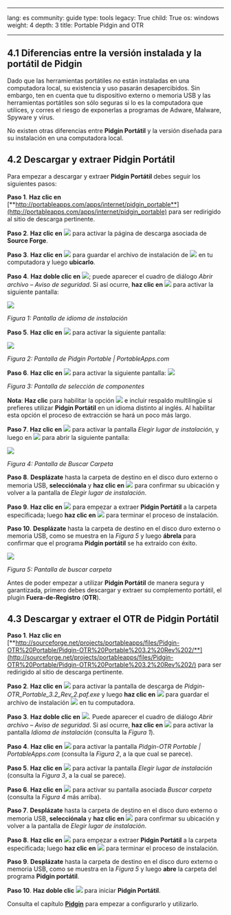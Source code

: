 

---

lang: es
community: guide
type: tools
legacy: True
child: True
os: windows
weight: 4
depth: 3
title: Portable Pidgin and OTR

---

## 4.1 Diferencias entre la versión instalada y la portátil de Pidgin ##

Dado que las herramientas portátiles *no* están instaladas en una computadora local, su existencia y uso pasarán desapercibidos. Sin embargo, ten en cuenta que tu dispositivo externo o memoria USB y las herramientas portátiles son sólo seguras si lo es la computadora que utilices, y corres el riesgo de exponerlas a programas de Adware, Malware, Spyware y virus. 

No existen otras diferencias entre **Pidgin Portátil** y la versión diseñada para su instalación en una computadora local.

## 4.2 Descargar y extraer Pidgin Portátil ##

Para empezar a descargar y extraer **Pidgin Portátil** debes seguir los siguientes pasos:

**Paso 1**. **Haz clic en** [**http://portableapps.com/apps/internet/pidgin_portable**](http://portableapps.com/apps/internet/pidgin_portable) para ser redirigido al sitio de descarga pertinente.

**Paso 2**. **Haz clic en** ![](/sbox/screen/pidginportable-es-1/01.png) para activar la página de descarga asociada de **Source Forge**.

**Paso 3**. **Haz clic en** ![](/sbox/screen/pidginportable-es-1/02.png) para guardar el archivo de instalación de ![](/sbox/screen/pidginportable-es-1/03.png) en tu computadora y luego **ubicarlo**.

**Paso 4**. **Haz doble clic en** ![](/sbox/screen/pidginportable-es-1/03.png); puede aparecer el cuadro de diálogo *Abrir archivo – Aviso de seguridad*. Si así ocurre, **haz clic en** ![](/sbox/screen/pidginportable-es-1/04.png) para activar la siguiente pantalla:

![](/sbox/screen/pidginportable-es-1/05.png)

*Figura 1: Pantalla de idioma de instalación*

**Paso 5**. **Haz clic en** ![](/sbox/screen/pidginportable-es-1/06.png) para activar la siguiente pantalla:

![](/sbox/screen/pidginportable-es-1/07.png)

*Figura 2: Pantalla de Pidgin Portable | PortableApps.com*

**Paso 6**. **Haz clic en** ![](/sbox/screen/pidginportable-es-1/08.png) para activar la siguiente pantalla:
![](/sbox/screen/pidginportable-es-1/09.png)

*Figura 3: Pantalla de selección de componentes*

**Nota**: **Haz clic** para habilitar la opción ![](/sbox/screen/pidginportable-es-1/10.png) e incluir respaldo multilingüe si prefieres utilizar **Pidgin Portátil** en un idioma distinto al inglés. Al habilitar esta opción el proceso de extracción se hará un poco más largo. 

**Paso 7**. **Haz clic en** ![](/sbox/screen/pidginportable-es-1/08.png) para activar la pantalla  *Elegir lugar de instalación*, y luego en ![](/sbox/screen/pidginportable-es-1/11.png) para abrir la siguiente pantalla:

![](/sbox/screen/pidginportable-es-1/12.png)

*Figura 4: Pantalla de Buscar Carpeta*

**Paso 8**. **Desplázate** hasta la carpeta de destino en el disco duro externo o memoria USB, **selecciónala** y **haz clic en** ![](/sbox/screen/pidginportable-es-1/13.png) para confirmar su ubicación y volver a la pantalla de *Elegir lugar de instalación*. 

**Paso 9**. **Haz clic en** ![](/sbox/screen/pidginportable-es-1/14.png) para empezar a extraer  **Pidgin Portátil** a la carpeta especificada; luego **haz clic en** ![](/sbox/screen/pidginportable-es-1/15.png) para terminar el proceso de instalación.

**Paso 10**. **Desplázate** hasta la carpeta de destino en el disco duro externo o memoria USB, como se muestra en la *Figura 5* y luego **ábrela** para confirmar que el programa **Pidgin portátil** se ha extraído con éxito.

![](/sbox/screen/pidginportable-es-1/16.png)

*Figura 5: Pantalla de buscar carpeta*

Antes de poder empezar a utilizar **Pidgin Portátil** de manera segura y garantizada, primero debes descargar y extraer su complemento portátil, el plugin **Fuera-de-Registro** (**OTR**). 

## 4.3 Descargar y extraer el OTR de Pidgin Portátil ##

**Paso 1**. **Haz clic en** [**http://sourceforge.net/projects/portableapps/files/Pidgin-OTR%20Portable/Pidgin-OTR%20Portable%203.2%20Rev%202/**](http://sourceforge.net/projects/portableapps/files/Pidgin-OTR%20Portable/Pidgin-OTR%20Portable%203.2%20Rev%202/) para ser redirigido al sitio de descarga pertinente.

**Paso 2**. **Haz clic en** ![](/sbox/screen/pidginportable-es-1/17.png) para activar la pantalla de descarga de *Pidgin-OTR_Portable_3.2_Rev_2.paf.exe* y luego **haz clic en** ![](/sbox/screen/pidginportable-es-1/02.png) para guardar el archivo de instalación ![](/sbox/screen/pidginportable-es-1/18.png) en tu computadora.

**Paso 3**. **Haz doble clic en** ![](/sbox/screen/pidginportable-es-1/18.png). Puede aparecer el cuadro de diálogo *Abrir archivo – Aviso de seguridad*. Si así ocurre, **haz clic en** ![](/sbox/screen/pidginportable-es-1/04.png) para activar la pantalla *Idioma de instalación*  (consulta la *Figura 1*).

**Paso 4**. **Haz clic en** ![](/sbox/screen/pidginportable-es-1/06.png) para activar la pantalla *Pidgin-OTR Portable | PortableApps.com* (consulta la *Figura 2*, a la que cual se parece).

**Paso 5**. **Haz clic en** ![](/sbox/screen/pidginportable-es-1/08.png) para activar la pantalla *Elegir lugar de instalación* (consulta la *Figura 3*, a la cual se parece).

**Paso 6**. **Haz clic en** ![](/sbox/screen/pidginportable-es-1/11.png) para activar su pantalla asociada *Buscar carpeta* (consulta la *Figura 4* más arriba). 

**Paso 7**. **Desplázate** hasta la carpeta de destino en el disco duro externo o memoria USB, **selecciónala** y **haz clic en** ![](/sbox/screen/pidginportable-es-1/13.png) para confirmar su ubicación y volver a la pantalla de *Elegir lugar de instalación*. 

**Paso 8**. **Haz clic en** ![](/sbox/screen/pidginportable-es-1/14.png) para empezar a extraer **Pidgin Portátil** a la carpeta especificada; luego **haz clic en** ![](/sbox/screen/pidginportable-es-1/15.png) para terminar el proceso de instalación.

**Paso 9**. **Desplázate** hasta la carpeta de destino en el disco duro externo o memoria USB, como se muestra en la *Figura 5* y luego **abre** la carpeta del programa **Pidgin portátil**.

**Paso 10**. **Haz doble  clic** ![](/sbox/screen/pidginportable-es-1/19.png) para iniciar **Pidgin Portátil**.

Consulta el capítulo [**Pidgin**](/es/pidgin_principal) para empezar a configurarlo y utilizarlo.


